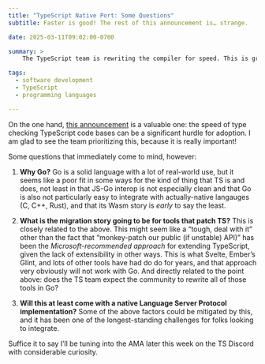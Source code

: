 ```yaml
---
title: "TypeScript Native Port: Some Questions"
subtitle: Faster is good! The rest of this announcement is… strange.

date: 2025-03-11T09:02:00-0700

summary: >
    The TypeScript team is rewriting the compiler for speed. This is great! But they chose Go. That’s… weird. Really, really weird.

tags:
  - software development
  - TypeScript
  - programming languages

---
```


On the one hand, [this announcement][ts] is a valuable one: the speed of type checking TypeScript code bases can be a significant hurdle for adoption. I am glad to see the team prioritizing this, because it is really important!

[ts]: https://devblogs.microsoft.com/typescript/typescript-native-port/

Some questions that immediately come to mind, however:

1. **Why Go?** Go is a solid language with a lot of real-world use, but it seems like a poor fit in some ways for the kind of thing that TS is and does, not least in that <abbr>JS</abbr>-Go interop is not especially clean and that Go is also not particularly easy to integrate with actually-native langauges (C, C++, Rust), and that its Wasm story is *early* to say the least.

2. **What is the migration story going to be for tools that patch TS?** This is closely related to the above. This might seem like a “tough, deal with it” other than the fact that “monkey-patch our public (if unstable) <abbr>API</abbr>)” has been the *Microsoft-recommended approach* for extending TypeScript, given the lack of extensibility in other ways. This is what Svelte, Ember’s Glint, and lots of other tools have had do do for years, and that approach very obviously will not work with Go. And directly related to the point above: does the <abbr>TS</abbr> team expect the community to rewrite all of those tools in Go?

3. **Will this at least come with a native Language Server Protocol implementation?** Some of the above factors could be mitigated by this, and it has been one of the longest-standing challenges for folks looking to integrate.

Suffice it to say I’ll be tuning into the <abbr>AMA</abbr> later this week on the <abbr>TS</abbr> Discord with considerable curiosity.

